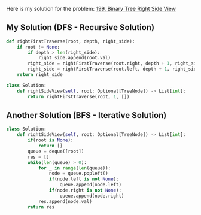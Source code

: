 Here is my solution for the problem: [199. Binary Tree Right Side View](https://leetcode.com/problems/binary-tree-right-side-view/)


## My Solution (DFS - Recursive Solution)

```python
def rightFirstTraverse(root, depth, right_side):
    if root != None:
        if depth > len(right_side):
            right_side.append(root.val)
        right_side = rightFirstTraverse(root.right, depth + 1, right_side)
        right_side = rightFirstTraverse(root.left, depth + 1, right_side)
    return right_side

class Solution:
    def rightSideView(self, root: Optional[TreeNode]) -> List[int]:
        return rightFirstTraverse(root, 1, [])

```


## Another Solution (BFS - Iterative Solution)

```python
class Solution:
    def rightSideView(self, root: Optional[TreeNode]) -> List[int]:
        if(root is None):
            return []
        queue = deque([root])
        res = []
        while(len(queue) > 0):
            for _ in range(len(queue)):
                node = queue.popleft()
                if(node.left is not None):
                    queue.append(node.left)
                if(node.right is not None):
                    queue.append(node.right)
            res.append(node.val)
        return res

```

